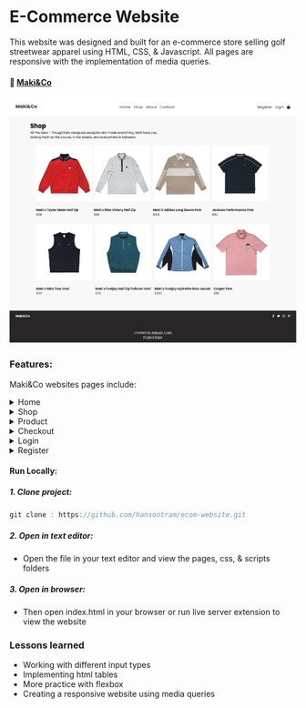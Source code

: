 # E-Commerce Website

This website was designed and built for an e-commerce store selling golf streetwear apparel using HTML, CSS, & Javascript. All pages are responsive with the implementation of media queries. 

#### 🔗 [ Maki&Co]()
<img src="./images/shop.png"  />

### Features:

Maki&Co websites pages include:

<details>
  <summary>Home</summary>
  <img src="./images/home-1.png"  />

</details>
<details>
  <summary>Shop</summary>
  <img src="./images/shop.png"  />
</details>
<details>
  <summary>Product</summary>
   <img src="./images/product.png"  />
</details>
<details>
  <summary>Checkout</summary>
   <img src="./images/checkout.png"  />
   <img src="./images/checkout-code.png"  />
   <p>This piece of css code was particularly interesting to me because it was the first time I used `flex-direction: row-reverse` instead of `row` on a media query to shift the cart container to the right in order to make the page responsive. </p>

</details>
<details>
  <summary>Login</summary>
  <img src="./images/login.png"  />
</details>
<details>
  <summary>Register</summary>
   <img src="./images/register.png"  />

</details>

#### Run Locally:

##### 1. Clone project:

```javascript
git clone : https://github.com/hansontram/ecom-website.git
```

##### 2. Open in text editor:

- Open the file in your text editor and view the pages, css, & scripts folders
##### 3. Open in browser:

- Then open index.html in your browser or run live server extension to view the website

### Lessons learned
- Working with different input types
- Implementing html tables
- More practice with flexbox
- Creating a responsive website using media queries
